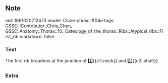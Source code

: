 ## Note
nid: 1661020712473
model: Cloze-chrisc-ff04e
tags: GSSE::!Contributor::Chris_Chen, GSSE::Anatomy::Thorax::10._Osteology_of_the_thorax::Ribs::Atypical_ribs::First_rib
markdown: false

### Text
<div class='toggle'>
  The first rib broadens at the junction of 1️⃣{{c1::neck}} and
  1️⃣{{c2::shaft}}
</div>

### Extra

